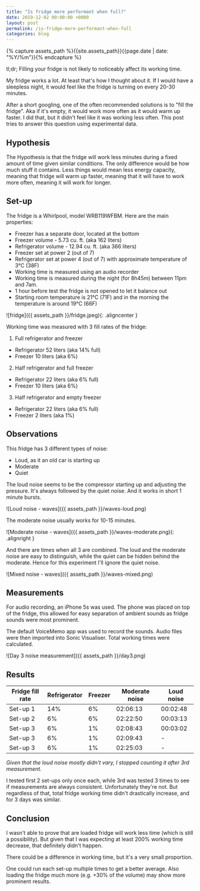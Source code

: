 ```yaml
---
title: "Is fridge more performant when full?"
date: 2019-12-02 00:00:00 +0000
layout: post
permalink: /is-fridge-more-performant-when-full
categories: blog
---
```


{% capture assets_path %}{{site.assets_path}}{{page.date | date: "%Y/%m"}}{% endcapture %}

tl;dr; Filling your fridge is not likely to noticeably affect its working time.

My fridge works a lot. At least that's how I thought about it. If I would have a sleepless night, it would feel like the fridge is turning on every 20-30 minutes.

After a short googling, one of the often recommended solutions is to "fill the fridge". Aka if it's empty, it would work more often as it would warm up faster. I did that, but it didn't feel like it was working less often. This post tries to answer this question using experimental data.

## Hypothesis

The Hypothesis is that the fridge will work less minutes during a fixed amount of time given similar conditions.
The only difference would be how much stuff it contains. Less things would mean less energy capacity, meaning that fridge will warm up faster, meaning that it will have to work more often, meaning it will work for longer.

## Set-up

The fridge is a Whirlpool, model WRB119WFBM. Here are the main properties:

* Freezer has a separate door, located at the bottom
* Freezer volume - 5.73 cu. ft. (aka 162 liters)
* Refrigerator volume - 12.94 cu. ft. (aka 366 liters)
* Freezer set at power 2 (out of 7)
* Refrigerator set at power 4 (out of 7) with approximate temperature of 3°C (38F)
* Working time is measured using an audio recorder
* Working time is measured during the night (for 8h45m) between 11pm and 7am.
* 1 hour before test the fridge is not opened to let it balance out
* Starting room temperature is 21°C (71F) and in the morning the temperature is around 19°C (66F)

![fridge]({{ assets_path }}/fridge.jpeg){: .aligncenter }

Working time was measured with 3 fill rates of the fridge:

1. Full refrigerator and freezer
  * Refrigerator 52 liters (aka 14% full)
  * Freezer 10 liters (aka 6%)
2. Half refrigerator and full freezer
  * Refrigerator 22 liters (aka 6% full)
  * Freezer 10 liters (aka 6%)
3. Half refrigerator and empty freezer
  * Refrigerator 22 liters (aka 6% full)
  * Freezer 2 liters (aka 1%)

## Observations

This fridge has 3 different types of noise:
* Loud, as it an old car is starting up
* Moderate
* Quiet

The loud noise seems to be the compressor starting up and adjusting the pressure. It's always followed by the quiet noise. And it works in short 1 minute bursts.

![Loud noise - waves]({{ assets_path }}/waves-loud.png)

The moderate noise usually works for 10-15 minutes.

![Moderate noise - waves]({{ assets_path }}/waves-moderate.png){: .alignright }

And there are times when all 3 are combined. The loud and the moderate noise are easy to distinguish, while the quiet can be hidden behind the moderate. Hence for this experiment I'll ignore the quiet noise.

![Mixed noise - waves]({{ assets_path }}/waves-mixed.png)

## Measurements

For audio recording, an iPhone 5s was used. The phone was placed on top of the fridge, this allowed for easy separation of ambient sounds as fridge sounds were most prominent.

The default VoiceMemo app was used to record the sounds. Audio files were then imported into Sonic Visualiser. Total working times were calculated.

![Day 3 noise measurement]({{ assets_path }}/day3.png)

## Results

|Fridge fill rate|Refrigerator|Freezer|Moderate noise|Loud noise
|---|---|---|---|---|
|Set-up 1|14%|6%|02:06:13|00:02:48|
|Set-up 2|6%|6%|02:22:50|00:03:13|
|Set-up 3|6%|1%|02:08:43|00:03:02|
|Set-up 3|6%|1%|02:09:43|-|
|Set-up 3|6%|1%|02:25:03|-|

_Given that the loud noise mostly didn't vary, I stopped counting it after 3rd measurement._

I tested first 2 set-ups only once each, while 3rd was tested 3 times to see if measurements are always consistent.
Unfortunately they're not. But regardless of that, total fridge working time didn't drastically increase, and for 3 days was similar.

## Conclusion

I wasn't able to prove that are loaded fridge will work less time (which is still a possibility).
But given that I was expecting at least 200% working time decrease, that definitely didn't happen.

There could be a difference in working time, but it's a very small proportion.

One could run each set-up multiple times to get a better average. Also loading the fridge much more (e.g. +30% of the volume) may show more prominent results.
